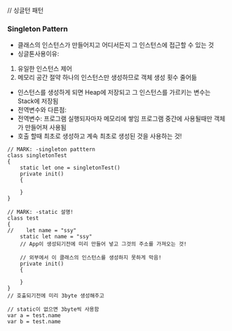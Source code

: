 
// 싱글턴 패턴

### Singleton Pattern
- 클래스의 인스턴스가 만들어지고 어디서든지 그 인스턴스에 접근할 수 있는 것
- 싱글톤사용이유:
1. 유일한 인스턴스 제어
2. 메모리 공간 절약
 하나의 인스턴스만 생성하므로 객체 생성 횟수 줄어듦
- 인스턴스를 생성하게 되면 Heap에 저장되고 그 인스턴스를 가르키는 변수는 Stack에 저장됨
- 전역변수와 다른점: 
- 전역변수: 프로그램 실행되자마자 메모리에 쌓임
 프로그램 중간에 사용될때만 객체가 만들어져 사용됨
- 호출 할때 최초로 생성하고 계속 최초로 생성된 것을 사용하는 것!

```
// MARK: -singleton patttern
class singletonTest
{
    static let one = singletonTest()
    private init()
    {
        
    }
}

// MARK: -static 설명!
class test
{
//    let name = "ssy"
    static let name = "ssy"
    // App이 생성되기전에 미리 만들어 넣고 그것의 주소를 가져오는 것!
   
    // 외부에서 이 클래스의 인스턴스를 생성하지 못하게 막음!
    private init()
    {

    }
}
// 호출되기전에 미리 3byte 생성해주고

// static이 없으면 3byte씩 사용함
var a = test.name
var b = test.name
```



